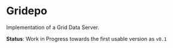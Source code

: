 # Gridepo

Implementation of a Grid Data Server.

**Status**: Work in Progress towards the first usable version as `v0.1`